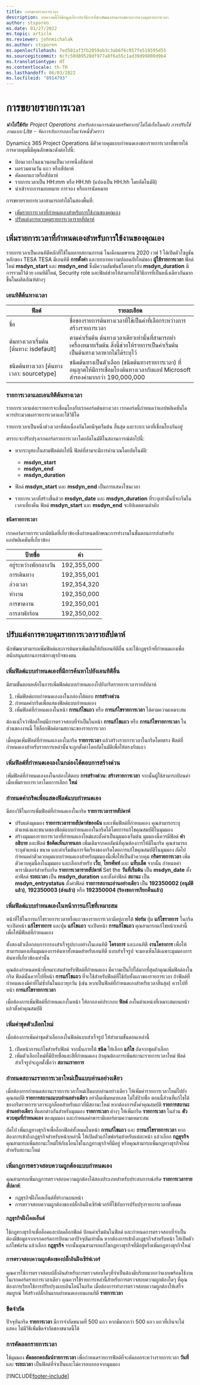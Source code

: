 ```yaml
---
title: การขยายรายการเวลา
description: บทความนี้ให้ข้อมูลเกี่ยวกับวิธีการที่นักพัฒนาสามารถขยายการควบคุมรายการเวลา
author: stsporen
ms.date: 01/27/2022
ms.topic: article
ms.reviewer: johnmichalak
ms.author: stsporen
ms.openlocfilehash: 7ed501af3fb2059ab3c3ab6f6c957fe518595d55
ms.sourcegitcommit: 6cfc50d89528df977a8f6a55c1ad39d99800d9b4
ms.translationtype: HT
ms.contentlocale: th-TH
ms.lasthandoff: 06/03/2022
ms.locfileid: "8914793"
---
```

# <a name="extending-time-entries"></a>การขยายรายการเวลา

_**นำไปใช้กับ:** Project Operations สำหรับสถานการณ์ตามทรัพยากร/ไม่ได้เก็บในคลัง การปรับใช้งานแบบ Lite - จัดการกับการออกใบแจ้งหนี้ชั่วคราว_

Dynamics 365 Project Operations มีตัวควบคุมแบบกำหนดเองของรายการเวลาที่ขยายได้ การควบคุมนี้มีคุณลักษณะดังต่อไปนี้:

- ป้อนเวลาในแนวนอนเป็นเวลาหนึ่งสัปดาห์
- ผลรวมตามวัน แถว หรือสัปดาห์
- คัดลอกแถวหรือสัปดาห์
- รายการเวลาเป็น HH:mm หรือ HH.hh (แปลงเป็น HH.hh โดยอัตโนมัติ)
- นำเข้าจากการมอบหมาย การจอง หรือการนัดหมาย

การขยายรายการเวลาสามารถทำได้ในสองพื้นที่:
- [เพิ่มรายการเวลาที่กำหนดเองสำหรับการใช้งานของคุณเอง](#add)
- [ปรับแต่งการควบคุมรายการเวลารายสัปดาห์](#customize)

## <a name="add-custom-time-entries-for-your-own-use"></a><a name="add"></a>เพิ่มรายการเวลาที่กำหนดเองสำหรับการใช้งานของคุณเอง

รายการเวลาเป็นเอนทิตีหลักที่ใช้ในหลายสถานการณ์ ในเดือนเมษายน 2020 เวฟ 1 ได้เปิดตัวโซลูชันหลักของ TESA TESA มีเอนทิตี **การตั้งค่า** และบทบาทความปลอดภัยใหม่ของ **ผู้ใช้รายการเวลา** ฟิลด์ใหม่ **msdyn_start** และ **msdyn_end** ซึ่งมีความสัมพันธ์โดยตรงกับ **msdyn_duration** มีการรวมไว้ด้วย เอนทิตีใหม่, Security role และฟิลด์ช่วยให้สามารถใช้วิธีการที่เป็นหนึ่งเดียวกันมากขึ้นในผลิตภัณฑ์ต่างๆ


### <a name="time-source-entity"></a>เอนทิตีต้นทางเวลา
| ฟิลด์ | รายละเอียด | 
|-------|------------|
| ชื่อ  | ชื่อของรายการต้นทางเวลาที่ใช้เป็นค่าที่เลือกระหว่างการสร้างรายการเวลา |
| ต้นทางเวลาเริ่มต้น [ต้นทาง: isdefault] | ตามค่าเริ่มต้น ต้นทางเวลาเดียวเท่านั้นที่สามารถทำเครื่องหมายเริ่มต้น สิ่งนี้ช่วยให้รายการเป็นค่าเริ่มต้นเป็นต้นทางเวลาหากไม่ได้ระบุไว้ |
|ชนิดต้นทางเวลา [ต้นทางเวลา: sourcetype] | ชนิดต้นทางเป็นตัวเลือก (ชนิดต้นทางรายการเวลา) ที่อนุญาตให้มีการเชื่อมโยงต้นทางเวลากับแอป Microsoft สำรองค่ามากกว่า 190,000,000|


### <a name="time-entries-and-the-time-source-entity"></a>รายการเวลาและเอนทิตีต้นทางเวลา
รายการเวลาแต่ละรายการจะเชื่อมโยงกับเรกคอร์ดต้นทางเวลา เรกคอร์ดนี้กำหนดว่าแอปพลิเคชันใดควรประมวลผลรายการเวลาและใช้วิธีใด

รายการเวลาเป็นหนึ่งช่วงเวลาที่ต่อเนื่องกันโดยมีจุดเริ่มต้น สิ้นสุด และระยะเวลาที่เชื่อมโยงกันอยู่

ตรรกะจะปรับปรุงเรกคอร์ดรายการเวลาโดยอัตโนมัติในสถานการณ์ต่อไปนี้:

- หากระบุสองในสามฟิลด์ต่อไปนี้ ฟิลด์ที่สามจะมีการคำนวณโดยอัตโนมัติ: 

    - **msdyn_start**
    - **msdyn_end**
    - **msdyn_duration**

- ฟิลด์ **msdyn_start** และ **msdyn_end** เป็นการแสดงโซนเวลา
- รายการเวลาที่สร้างขึ้นด้วย **msdyn_date** และ **msdyn_duration** ที่ระบุเท่านั้นที่จะเริ่มในเวลาเที่ยงคืน ฟิลด์ **msdyn_start** และ **msdyn_end** จะอัปเดตตามลำดับ

#### <a name="time-entry-types"></a>ชนิดรายการเวลา

เรกคอร์ดรายการเวลามีชนิดที่เกี่ยวข้องซึ่งกำหนดลักษณะการทำงานในขั้นตอนการส่งสำหรับแอปพลิเคชันที่เกี่ยวข้อง

|ป้ายชื่อ | ค่า|
|-----|-----|
|อยู่ระหว่างพักกลางวัน   |192,355,000|
|การเดินทาง | 192,355,001|
|ล่วงเวลา   | 192,354,320|
|ทำงาน   | 192,350,000|
|การขาดงาน    | 192,350,001|
|การลาพักร้อน   | 192,350,002|


## <a name="customize-the-weekly-time-entry-control"></a><a name="customize"></a>ปรับแต่งการควบคุมรายการเวลารายสัปดาห์
นักพัฒนาสามารถเพิ่มฟิลด์และการค้นหาเพิ่มเติมให้กับเอนทิตีอื่น และใช้กฎธุรกิจที่กำหนดเองเพื่อสนับสนุนสถานการณ์ทางธุรกิจของตน

### <a name="add-custom-fields-with-lookups-to-other-entities"></a>เพิ่มฟิลด์แบบกำหนดเองที่มีการค้นหาไปยังเอนทิตีอื่น
มีสามขั้นตอนหลักในการเพิ่มฟิลด์แบบกำหนดเองไปยังกริดรายการเวลารายสัปดาห์

1. เพิ่มฟิลด์แบบกำหนดเองลงในกล่องโต้ตอบ **การสร้างด่วน**
2. กำหนดค่ากริดเพื่อแสดงฟิลด์แบบกำหนดเอง
3. เพิ่มฟิลด์ที่กำหนดเองในหน้า **การแก้ไขแถว** หรือ **การแก้ไขรายการเวลา** ได้ตามความเหมาะสม

ต้องแน่ใจว่าฟิลด์ใหม่มีการตรวจสอบที่จำเป็นในหน้า **การแก้ไขแถว** หรือ **การแก้ไขรายการเวลา** ในส่วนของงานนี้ ให้ล็อกฟิลด์ตามสถานะของรายการเวลา

เมื่อคุณเพิ่มฟิลด์ที่กำหนดเองลงในกริด **รายการเวลา** แล้วสร้างรายการเวลาในกริดโดยตรง ฟิลด์ที่กำหนดเองสำหรับรายการเหล่านั้นจะถูกตั้งค่าโดยอัตโนมัติเพื่อให้ตรงกับแถว 

### <a name="add-the-custom-field-to-the-quick-create-dialog-box"></a>เพิ่มฟิลด์ที่กำหนดเองลงในกล่องโต้ตอบการสร้างด่วน
เพิ่มฟิลด์ที่กำหนดเองลงในกล่องโต้ตอบ **การสร้างด่วน: สร้างรายการเวลา** จากนั้นผู้ใช้สามารถป้อนค่าเมื่อเพิ่มรายการเวลาโดยการเลือก **ใหม่**

### <a name="configure-the-grid-to-show-the-custom-field"></a>กำหนดค่ากริดเพื่อแสดงฟิลด์แบบกำหนดเอง
มีสองวิธีในการเพิ่มฟิลด์ที่กำหนดเองในกริด **รายการเวลารายสัปดาห์**

- ปรับแต่งมุมมอง **รายการเวลารายสัปดาห์ของฉัน** และเพิ่มฟิลด์ที่กำหนดเอง คุณสามารถระบุตำแหน่งและขนาดของฟิลด์แบบกำหนดเองในกริดได้โดยการแก้ไขคุณสมบัติในมุมมอง
- สร้างมุมมองรายการเวลาที่กำหนดเองใหม่และตั้งค่าเป็นมุมมองเริ่มต้น มุมมองนี้ควรมีฟิลด์ **คำอธิบาย** และฟิลด์ **ข้อคิดเห็นภายนอก** เพิ่มเติมจากคอลัมน์ที่คุณต้องการให้มีในกริด คุณสามารถระบุตำแหน่ง ขนาด และค่าเริ่มต้นการจัดเรียงของกริดโดยการแก้ไขคุณสมบัติในมุมมอง ถัดไป กำหนดค่าตัวควบคุมแบบกำหนดเองสำหรับมุมมองนี้เพื่อให้เป็นตัวควบคุม **กริดรายการเวลา** เพิ่มตัวควบคุมนี้ลงในมุมมอง และเลือกสำหรับ **เว็บ**, **โทรศัพท์** และ **แท็บเล็ต** จากนั้น กำหนดค่าพารามิเตอร์สำหรับกริด **รายการเวลารายสัปดาห์** Set the **วันที่เริ่มต้น** เป็น **msdyn\_date** ตั้งค่าฟิลด์ **ระยะเวลา** เป็น **msdyn\_duration** และตั้งค่าฟิลด์ **สถานะ** เป็น **msdyn\_entrystatus** ตั้งค่าฟิลด์ **รายการสถานะอ่านอย่างเดียว** เป็น **192350002 (อนุมัติแล้ว)**, **192350003 (ส่งแล้ว)** หรือ **192350004 (ร้องขอการเรียกคืนแล้ว)**

### <a name="add-the-custom-field-to-the-appropriate-edit-page"></a>เพิ่มฟิลด์แบบกำหนดเองในหน้าการแก้ไขที่เหมาะสม
หน้าที่ใช้ในการแก้ไขรายการเวลาหรือแถวของรายการเวลามีอยู่ภายใต้ **ฟอร์ม** ปุ่ม **แก้ไขรายการ** ในกริดจะเปิดหน้า **แก้ไขรายการ** และปุ่ม **แก้ไขแถว** จะเปิดหน้า **การแก้ไขแถว** คุณสามารถแก้ไขหน้าเหล่านี้เพื่อให้มีฟิลด์ที่กำหนดเอง

ทั้งสองตัวเลือกลบการกรองสำเร็จรูปบางอย่างในเอนทิตี **โครงการ** และเอนทิตี **งานโครงการ** เพื่อให้สามารถมองเห็นมุมมองการค้นหาทั้งหมดสำหรับเอนทิตี แบบสำเร็จรูป จะมองเห็นได้เฉพาะมุมมองการค้นหาที่เกี่ยวข้องเท่านั้น

คุณต้องกำหนดหน้าที่เหมาะสมสำหรับฟิลด์ที่กำหนดเอง มีความเป็นไปได้มากที่สุดถ้าคุณเพิ่มฟิลด์ลงในกริด ฟิลด์นั้นควรไปที่หน้า **การแก้ไขแถว** ที่จะใช้สำหรับฟิลด์ที่ใช้กับทั้งแถวของรายการเวลา ถ้าฟิลด์ที่กำหนดเองมีค่าที่ไม่ซ้ำกันในแถวทุกวัน (เช่น หากเป็นฟิลด์ที่กำหนดเองสำหรับเวลาสิ้นสุด) ควรไปที่หน้า **การแก้ไขรายการเวลา**

เมื่อต้องการเพิ่มฟิลด์ที่กำหนดเองในหน้า ให้ลากองค์ประกอบ **ฟิลด์** ลงในตำแหน่งที่เหมาะสมบนหน้า แล้วตั้งค่าคุณสมบัติ

### <a name="add-new-option-set-values"></a>เพิ่มค่าชุดตัวเลือกใหม่
เมื่อต้องการเพิ่มค่าชุดตัวเลือกลงในฟิลด์แบบสำเร็จรูป ให้ทำตามขั้นตอนเหล่านี้

1. เปิดหน้าการแก้ไขสำหรับฟิลด์ จากนั้นภายใต้ **ชนิด** ให้เลือก **แก้ไข** ถัดจากชุดตัวเลือก
2. เพิ่มตัวเลือกใหม่ที่มีป้ายชื่อและสีที่กำหนดเอง ถ้าคุณต้องการเพิ่มสถานะรายการเวลาใหม่ ฟิลด์สำเร็จรูปจะถูกตั้งชื่อว่า **สถานะรายการ**

### <a name="designate-a-new-time-entry-status-as-read-only"></a>กำหนดสถานะรายการเวลาใหม่เป็นแบบอ่านอย่างเดียว
เมื่อต้องการกำหนดสถานะรายการเวลาใหม่เป็นแบบอ่านอย่างเดียว ให้เพิ่มค่ารายการเวลาใหม่ไปยังคุณสมบัติ **รายการสถานะแบบอ่านอย่างเดียว** อย่าลืมเพิ่มหมายเลข ไม่ใช่ป้ายชื่อ ตอนนี้ส่วนที่แก้ไขได้ของกริดรายการเวลาจะถูกล็อคสำหรับแถวที่มีสถานะใหม่ หากต้องการตั้งค่าคุณสมบัติ **รายการสถานะอ่านอย่างเดียว** ที่แตกต่างกันสำหรับมุมมอง **รายการเวลา** ต่างๆ ให้เพิ่มกริด **รายการเวลา** ในส่วน **ตัวควบคุมที่กำหนดเอง** ของมุมมอง และกำหนดค่าพารามิเตอร์ตามความเหมาะสม

ถัดไป เพิ่มกฎทางธุรกิจเพื่อล็อกฟิลด์ทั้งหมดในหน้า **การแก้ไขแถว** และ **การแก้ไขรายการเวลา** หากต้องการเข้าถึงกฎธุรกิจสำหรับหน้าเหล่านี้ ให้เปิดตัวแก้ไขฟอร์มสำหรับแต่ละหน้า แล้วเลือก **กฎธุรกิจ** คุณสามารถเพิ่มสถานะใหม่ให้กับเงื่อนไขในกฎทางธุรกิจที่มีอยู่ หรือคุณสามารถเพิ่มกฎทางธุรกิจใหม่สำหรับสถานะใหม่

### <a name="add-custom-validation-rules"></a>เพิ่มกฎการตรวจสอบความถูกต้องแบบกำหนดเอง
คุณสามารถเพิ่มกฎการตรวจสอบความถูกต้องได้สองประเภทสำหรับประสบการณ์กริด **รายการเวลารายสัปดาห์**:

- กฎธุรกิจฝั่งไคลเอ็นต์ที่ทำงานบนหน้า
- การตรวจสอบความถูกต้องของปลั๊กอินฝั่งเซิร์ฟเวอร์ที่ใช้กับการปรับปรุงรายการเวลาทั้งหมด

#### <a name="client-side-business-rules"></a>กฎธุรกิจฝั่งไคลเอ็นต์
ใช้กฎทางธุรกิจเพื่อล็อคและปลดล็อกฟิลด์ ป้อนค่าเริ่มต้นในฟิลด์ และกำหนดการตรวจสอบที่จำเป็นต้องมีข้อมูลจากเรกคอร์ดการป้อนเวลาปัจจุบันเท่านั้น หากต้องการเข้าถึงกฎธุรกิจสำหรับหน้า ให้เปิดตัวแก้ไขฟอร์ม แล้วเลือก **กฎธุรกิจ** จากนั้นคุณสามารถแก้ไขกฎทางธุรกิจที่มีอยู่หรือเพิ่มกฎทางธุรกิจใหม่

#### <a name="server-side-plug-in-validations"></a>การตรวจสอบความถูกต้องของปลั๊กอินฝั่งเซิร์ฟเวอร์
คุณควรใช้การตรวจสอบปลั๊กอินสำหรับการตรวจสอบใดๆที่จำเป็นต้องมีบริบทมากกว่าแบบพร้อมใช้งานในเรกคอร์ดรายการเวลาเดียว คุณควรใช้รายการเหล่านี้สำหรับการตรวจสอบความถูกต้องใดๆ ที่คุณต้องการเรียกใช้การปรับปรุงแบบอินไลน์ในกริด เมื่อต้องการทำการตรวจสอบความถูกต้องให้เสร็จสมบูรณ์ ให้สร้างปลั๊กอินแบบกำหนดเองบนเอนทิตี **รายการเวลา**

### <a name="limits"></a>ขีดจำกัด
ปัจจุบันกริด **รายการเวลา** มีการจำกัดขนาดที่ 500 แถว หากมีมากกว่า 500 แถว แถวที่เกินจะไม่แสดง ไม่มีวิธีเพิ่มขีดจำกัดของขนาดนี้ได้

### <a name="copying-time-entries"></a>การคัดลอกรายการเวลา
ใช้มุมมอง **คัดลอกคอลัมน์รายการเวลา** เพื่อกำหนดรายการฟิลด์ที่จะคัดลอกระหว่างรายการเวลา **วันที่** และ **ระยะเวลา** เป็นฟิลด์ที่จำเป็นและไม่ควรลบออกจากมุมมอง


[!INCLUDE[footer-include](../includes/footer-banner.md)]
